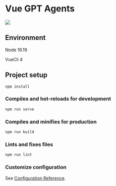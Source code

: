 # Vue GPT Agents

![](https://i.ibb.co/NWPFvcD/image-2024-01-12-17-44-12.png)

## Environment

Node 16.19


VueCli 4

## Project setup
```
npm install
```

### Compiles and hot-reloads for development
```
npm run serve
```

### Compiles and minifies for production
```
npm run build
```

### Lints and fixes files
```
npm run lint
```

### Customize configuration
See [Configuration Reference](https://cli.vuejs.org/config/).
